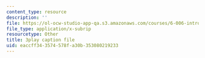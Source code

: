 ```yaml
---
content_type: resource
description: ''
file: https://ol-ocw-studio-app-qa.s3.amazonaws.com/courses/6-006-introduction-to-algorithms-fall-2011/eaccff343574578fa30b353080219233_r5pXu1PAUkI.vtt
file_type: application/x-subrip
resourcetype: Other
title: 3play caption file
uid: eaccff34-3574-578f-a30b-353080219233
---
```

